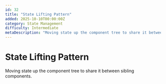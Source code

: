 ```yaml
---
id: 32
title: "State Lifting Pattern"
added: 2025-10-10T00:00:00Z
category: State Management
difficulty: Intermediate
metaDescription: "Moving state up the component tree to share it between sibling components."
---
```


# State Lifting Pattern

Moving state up the component tree to share it between sibling components.
